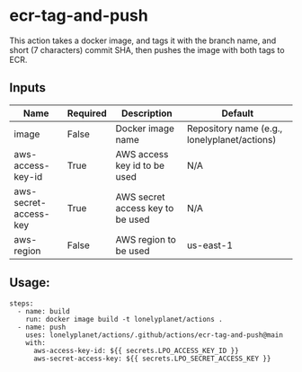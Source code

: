 # ecr-tag-and-push

This action takes a docker image, and tags it with the branch name, and short (7 characters) commit SHA, then pushes the image with both tags to ECR.

## Inputs

| Name                  | Required | Description                      | Default                                      |
|-----------------------|----------|----------------------------------|----------------------------------------------|
| image                 | False    | Docker image name                | Repository name (e.g., lonelyplanet/actions) |
| aws-access-key-id     | True     | AWS access key id to be used     | N/A                                          |
| aws-secret-access-key | True     | AWS secret access key to be used | N/A                                          |
| aws-region            | False    | AWS region to be used            | us-east-1                                    |


## Usage:

```
steps:
  - name: build
    run: docker image build -t lonelyplanet/actions .
  - name: push
    uses: lonelyplanet/actions/.github/actions/ecr-tag-and-push@main
    with:
      aws-access-key-id: ${{ secrets.LPO_ACCESS_KEY_ID }}
      aws-secret-access-key: ${{ secrets.LPO_SECRET_ACCESS_KEY }}
```
